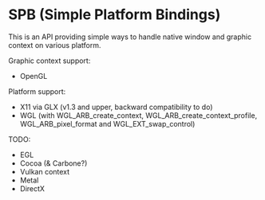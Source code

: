 # SPB (Simple Platform Bindings)

This is an API providing simple ways to handle native window and graphic context on various platform.

Graphic context support:
- OpenGL

Platform support:

- X11 via GLX (v1.3 and upper, backward compatibility to do)
- WGL (with WGL_ARB_create_context, WGL_ARB_create_context_profile, WGL_ARB_pixel_format and WGL_EXT_swap_control)

TODO:
- EGL
- Cocoa (& Carbone?)
- Vulkan context
- Metal
- DirectX
